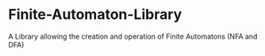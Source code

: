 # Finite-Automaton-Library
A Library allowing the creation and operation of Finite Automatons (NFA and DFA)
